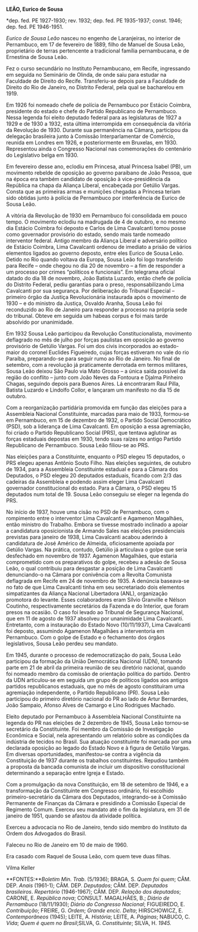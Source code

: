 **LEÃO, Eurico de Sousa**

\*dep. fed. PE 1927-1930; rev. 1932; dep. fed. PE 1935-1937; const.
1946; dep. fed. PE 1946-1951.

*Eurico de Sousa Leão* nasceu no engenho de Laranjeiras, no interior de
Pernambuco, em 17 de fevereiro de 1889, filho de Manuel de Sousa Leão,
proprietário de terras pertencente a tradicional família pernambucana, e
de Ernestina de Sousa Leão.

Fez o curso secundário no Instituto Pernambucano, em Recife, ingressando
em seguida no Seminário de Olinda, de onde saiu para estudar na
Faculdade de Direito do Recife. Transferiu-se depois para a Faculdade de
Direito do Rio de Janeiro, no Distrito Federal, pela qual se bacharelou
em 1919.

Em 1926 foi nomeado chefe de polícia de Pernambuco por Estácio Coimbra,
presidente do estado e chefe do Partido Republicano de Pernambuco. Nessa
legenda foi eleito deputado federal para as legislaturas de 1927 a 1929
e de 1930 a 1932, esta última interrompida em consequência da vitória da
Revolução de 1930. Durante sua permanência na Câmara, participou da
delegação brasileira junto à Comissão Interparlamentar de Comércio,
reunida em Londres em 1926, e posteriormente em Bruxelas, em 1930.
Representou ainda o Congresso Nacional nas comemorações do centenário do
Legislativo belga em 1930.

Em fevereiro desse ano, eclodiu em Princesa, atual Princesa Isabel (PB),
um movimento rebelde de oposição ao governo paraibano de João Pessoa,
que na época era também candidato de oposição à vice-presidência da
República na chapa da Aliança Liberal, encabeçada por Getúlio Vargas.
Consta que as primeiras armas e munições chegadas a Princesa teriam sido
obtidas junto à polícia de Pernambuco por interferência de Eurico de
Sousa Leão.

A vitória da Revolução de 1930 em Pernambuco foi consolidada em pouco
tempo. O movimento eclodiu na madrugada de 4 de outubro, e no mesmo dia
Estácio Coimbra foi deposto e Carlos de Lima Cavalcanti tomou posse como
governador provisório do estado, sendo mais tarde nomeado interventor
federal. Antigo membro da Aliança Liberal e adversário político de
Estácio Coimbra, Lima Cavalcanti ordenou de imediato a prisão de vários
elementos ligados ao governo deposto, entre eles Eurico de Sousa Leão.
Detido no Rio quando voltava da Europa, Sousa Leão foi logo transferido
para Recife – onde chegou no dia 20 de novembro – a fim de responder a
um processo por crimes “políticos e funcionais”. Em telegrama oficial
datado do dia 18 de novembro, João Batista Luzardo, então chefe de
polícia do Distrito Federal, pediu garantias para o preso,
responsabilizando Lima Cavalcanti por sua segurança. Por deliberação do
Tribunal Especial – primeiro órgão da Justiça Revolucionária instaurada
após o movimento de 1930 – e do ministro da Justiça, Osvaldo Aranha,
Sousa Leão foi reconduzido ao Rio de Janeiro para responder a processo
na própria sede do tribunal. Obteve em seguida um habeas corpus e foi
mais tarde absolvido por unanimidade.

Em 1932 Sousa Leão participou da Revolução Constitucionalista, movimento
deflagrado no mês de julho por forças paulistas em oposição ao governo
provisório de Getúlio Vargas. Foi um dos civis incorporados ao
estado-maior do coronel Euclides Figueiredo, cujas forças estiveram no
vale do rio Paraíba, preparando-se para seguir rumo ao Rio de Janeiro.
No final de setembro, com a revolução já praticamente derrotada em
termos militares, Sousa Leão deixou São Paulo via Mato Grosso – a única
saída possível da região do conflito – junto com João Neves da Fontoura
e Djalma Pinheiro Chagas, seguindo depois para Buenos Aires. Lá
encontraram Raul Pilla, Batista Luzardo e Lindolfo Collor, e lançaram um
manifesto no dia 15 de outubro.

Com a reorganização partidária promovida em função das eleições para a
Assembleia Nacional Constituinte, marcadas para maio de 1933, formou-se
em Pernambuco, em 15 de dezembro de 1932, o Partido Social Democrático
(PSD), sob a liderança de Lima Cavalcanti. Em oposição a essa
agremiação, foi criado o Partido Republicano Social (PRS), que tentava
aglutinar as forças estaduais depostas em 1930, tendo suas raízes no
antigo Partido Republicano de Pernambuco. Sousa Leão filiou-se ao PRS.

Nas eleições para a Constituinte, enquanto o PSD elegeu 15 deputados, o
PRS elegeu apenas Antônio Souto Filho. Nas eleições seguintes, de
outubro de 1934, para a Assembleia Constituinte estadual e para a Câmara
dos Deputados, o PSD elegeu 20 deputados estaduais, ficando com 2/3 das
cadeiras da Assembleia e podendo assim eleger Lima Cavalcanti governador
constitucional do estado. Para a Câmara, o PSD elegeu 15 deputados num
total de 19. Sousa Leão conseguiu se eleger na legenda do PRS.

No início de 1937, houve uma cisão no PSD de Pernambuco, com o
rompimento entre o interventor Lima Cavalcanti e Agamenon Magalhães,
então ministro do Trabalho. Embora se tivesse mostrado inclinado a
apoiar a candidatura oposicionista de Armando Sales nas eleições
presidenciais previstas para janeiro de 1938, Lima Cavalcanti acabou
aderindo à candidatura de José Américo de Almeida, oficiosamente apoiada
por Getúlio Vargas. Na prática, contudo, Getúlio já articulava o golpe
que seria desfechado em novembro de 1937. Agamenon Magalhães, que
estaria comprometido com os preparativos do golpe, recebeu a adesão de
Sousa Leão, o qual contribuiu para desgastar a posição de Lima
Cavalcanti denunciando-o na Câmara por conivência com a Revolta
Comunista deflagrada em Recife em 24 de novembro de 1935. A denúncia
baseava-se no fato de que Lima Cavalcanti tinha em seu secretariado dois
elementos simpatizantes da Aliança Nacional Libertadora (ANL),
organização promotora do levante. Esses colaboradores eram Sílvio
Granville e Nélson Coutinho, respectivamente secretários da Fazenda e do
Interior, que foram presos na ocasião. O caso foi levado ao Tribunal de
Segurança Nacional, que em 11 de agosto de 1937 absolveu por unanimidade
Lima Cavalcanti. Entretanto, com a instauração do Estado Novo
(10/11/1937), Lima Cavalcanti foi deposto, assumindo Agamenon Magalhães
a interventoria em Pernambuco. Com o golpe de Estado e o fechamento dos
órgãos legislativos, Sousa Leão perdeu seu mandato.

Em 1945, durante o processo de redemocratização do país, Sousa Leão
participou da formação da União Democrática Nacional (UDN), tomando
parte em 21 de abril da primeira reunião de seu diretório nacional,
quando foi nomeado membro da comissão de orientação política do partido.
Dentro da UDN articulou-se em seguida um grupo de políticos ligados aos
antigos partidos republicanos estaduais, que no mês de agosto
constituíram uma agremiação independente, o Partido Republicano (PR).
Sousa Leão participou do primeiro diretório nacional do PR ao lado de
Artur Bernardes, João Sampaio, Afonso Alves de Camargo e Lino Rodrigues
Machado.

Eleito deputado por Pernambuco à Assembleia Nacional Constituinte na
legenda do PR nas eleições de 2 dezembro de 1945, Sousa Leão tornou-se
secretário da Constituinte. Foi membro da Comissão de Investigação
Econômica e Social, nela apresentando um relatório sobre as condições da
indústria de tecidos no Brasil. Sua atuação constituinte foi marcada por
uma declarada oposição ao legado do Estado Novo e à figura de Getúlio
Vargas. Em diversas oportunidades, manifestou-se contra a vigência da
Constituição de 1937 durante os trabalhos constituintes. Repudiou também
a proposta da bancada comunista de incluir um dispositivo constitucional
determinando a separação entre Igreja e Estado.

Com a promulgação da nova Constituição, em 18 de setembro de 1946, e a
transformação da Constituinte em Congresso ordinário, foi escolhido
primeiro-secretário da Câmara dos Deputados, integrando-se à Comissão
Permanente de Finanças da Câmara e presidindo a Comissão Especial de
Regimento Comum. Exerceu seu mandato até o fim da legislatura, em 31 de
janeiro de 1951, quando se afastou da atividade política.

Exerceu a advocacia no Rio de Janeiro, tendo sido membro do Instituto da
Ordem dos Advogados do Brasil.

Faleceu no Rio de Janeiro em 10 de maio de 1960.

Era casado com Raquel de Sousa Leão, com quem teve duas filhas.

Vilma Keller

**FONTES:***Boletim Min. Trab*. (5/1936); BRAGA, S. *Quem foi quem*;
CÂM. DEP. *Anais* (1961-1); CÂM. DEP. *Deputados*; CÂM. DEP. *Deputados
brasileiros*. *Repertório* (1946-1967); CÂM. DEP. *Relação dos
deputados*; CARONE, E. *República nova*; CONSULT. MAGALHÃES, B.; *Diário
de Pernambuco* (18/11/1930); *Diário do Congresso Nacional*; FIGUEIREDO,
E. *Contribuição*; FREIRE, G. *Ordem*; *Grande encic. Delta*;
HIRSCHOWICZ, E. *Contemporâneos* (1945); LEITE, A. *História*; LEITE, A.
*Páginas*; NABUCO, C. *Vida*; *Quem é quem no Brasil*;SILVA, G.
*Constituinte*; SILVA, H. *1945.*
